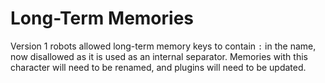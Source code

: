 # Long-Term Memories

Version 1 robots allowed long-term memory keys to contain `:` in the name, now disallowed as it is used as an internal separator. Memories with this character will need to be renamed, and plugins will need to be updated.